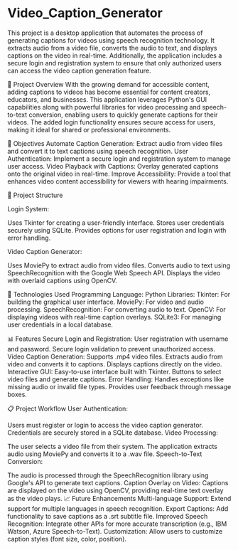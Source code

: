 # Video_Caption_Generator

This project is a desktop application that automates the process of generating captions for videos using speech recognition technology. It extracts audio from a video file, converts the audio to text, and displays captions on the video in real-time. Additionally, the application includes a secure login and registration system to ensure that only authorized users can access the video caption generation feature.

🚀 Project Overview
With the growing demand for accessible content, adding captions to videos has become essential for content creators, educators, and businesses. This application leverages Python's GUI capabilities along with powerful libraries for video processing and speech-to-text conversion, enabling users to quickly generate captions for their videos. The added login functionality ensures secure access for users, making it ideal for shared or professional environments.

🎯 Objectives
Automate Caption Generation: Extract audio from video files and convert it to text captions using speech recognition.
User Authentication: Implement a secure login and registration system to manage user access.
Video Playback with Captions: Overlay generated captions onto the original video in real-time.
Improve Accessibility: Provide a tool that enhances video content accessibility for viewers with hearing impairments.

📂 Project Structure

Login System:

Uses Tkinter for creating a user-friendly interface.
Stores user credentials securely using SQLite.
Provides options for user registration and login with error handling.

Video Caption Generator:

Uses MoviePy to extract audio from video files.
Converts audio to text using SpeechRecognition with the Google Web Speech API.
Displays the video with overlaid captions using OpenCV.

🔧 Technologies Used
Programming Language: Python
Libraries:
Tkinter: For building the graphical user interface.
MoviePy: For video and audio processing.
SpeechRecognition: For converting audio to text.
OpenCV: For displaying videos with real-time caption overlays.
SQLite3: For managing user credentials in a local database.

📊 Features
Secure Login and Registration:
User registration with username and password.
Secure login validation to prevent unauthorized access.
Video Caption Generation:
Supports .mp4 video files.
Extracts audio from video and converts it to captions.
Displays captions directly on the video.
Interactive GUI:
Easy-to-use interface built with Tkinter.
Buttons to select video files and generate captions.
Error Handling:
Handles exceptions like missing audio or invalid file types.
Provides user feedback through message boxes.

📋 Project Workflow
User Authentication:

Users must register or login to access the video caption generator.
Credentials are securely stored in a SQLite database.
Video Processing:

The user selects a video file from their system.
The application extracts audio using MoviePy and converts it to a .wav file.
Speech-to-Text Conversion:

The audio is processed through the SpeechRecognition library using Google's API to generate text captions.
Caption Overlay on Video:
Captions are displayed on the video using OpenCV, providing real-time text overlay as the video plays.
📈 Future Enhancements
Multi-language Support: Extend support for multiple languages in speech recognition.
Export Captions: Add functionality to save captions as a .srt subtitle file.
Improved Speech Recognition: Integrate other APIs for more accurate transcription (e.g., IBM Watson, Azure Speech-to-Text).
Customization: Allow users to customize caption styles (font size, color, position).

